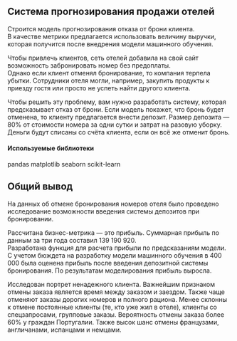 ## Система прогнозирования продажи отелей

Строится модель прогнозирования отказа от брони клиента.  
В качестве метрики предлагается использовать величину выручки, которая получится после внедрения модели машинного обучения.

Чтобы привлечь клиентов, сеть отелей добавила на свой сайт возможность забронировать номер без предоплаты.  
Однако если клиент отменял бронирование, то компания терпела убытки. Сотрудники отеля могли, например, закупить продукты к приезду гостя или просто не успеть найти другого клиента. 

Чтобы решить эту проблему, вам нужно разработать систему, которая предсказывает отказ от брони. Если модель покажет, что бронь будет отменена, то клиенту предлагается внести депозит. Размер депозита — 80% от стоимости номера за одни сутки и затрат на разовую уборку. Деньги будут списаны со счёта клиента, если он всё же отменит бронь.


#### Используемые библиотеки
pandas matplotlib seaborn scikit-learn

## Общий вывод

На данных об отмене бронирования номеров отеля было проведено исследование возможности введения системы депозитов при бронировании.

 Рассчитана бизнес-метрика — это прибыль.
Суммарная прибыль по данным за три года составил 139 190 920.  
Разработана функция для расчета прибыли по предсказаниям модели.  
С учетом бюждета на разработку модели машинного обучения в 400 000 была оценена прибыль после введения депозитной системы бронирования. По результатам моделирования прибыль выросла.

Исследован портрет ненадежного клиента.
Важнейшим признаком отмены заказа является время между заказом и заездом. Также чаще отменяют заказы дорогих номеров и полного рациона.
Менее склонны к отмене постоянные клиенты (те, кто уже жил в отеле), клиенты со спецзапросами, групповые заказы. Вероятность отмены заказа более 60% у граждан Португалии.
Также высок шанс отмены французами, англичанами, испанцами и немцами.

